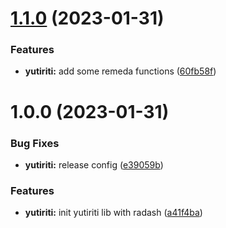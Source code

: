 # [1.1.0](https://github.com/rifandani/nxact/compare/yutiriti-v1.0.0...yutiriti-v1.1.0) (2023-01-31)


### Features

* **yutiriti:** add some remeda functions ([60fb58f](https://github.com/rifandani/nxact/commit/60fb58ffdbd17565c1edbcb121c8f6ad8ff38267))

# 1.0.0 (2023-01-31)


### Bug Fixes

* **yutiriti:** release config ([e39059b](https://github.com/rifandani/nxact/commit/e39059be6ae51e908e3f7ce600920fc5bb7882aa))


### Features

* **yutiriti:** init yutiriti lib with radash ([a41f4ba](https://github.com/rifandani/nxact/commit/a41f4baceabd3afb4929d074527fa21accb5138e))
